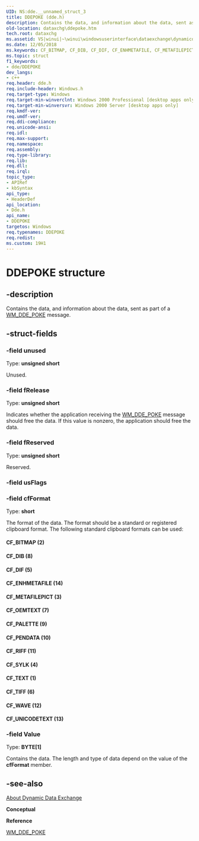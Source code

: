 ```yaml
---
UID: NS:dde.__unnamed_struct_3
title: DDEPOKE (dde.h)
description: Contains the data, and information about the data, sent as part of a WM_DDE_POKE message.
old-location: dataxchg\ddepoke.htm
tech.root: dataxchg
ms.assetid: VS|winui|~\winui\windowsuserinterface\dataexchange\dynamicdataexchange\dynamicdataexchangereference\dynamicdataexchangestructures\ddepoke.htm
ms.date: 12/05/2018
ms.keywords: CF_BITMAP, CF_DIB, CF_DIF, CF_ENHMETAFILE, CF_METAFILEPICT, CF_OEMTEXT, CF_PALETTE, CF_PENDATA, CF_RIFF, CF_SYLK, CF_TEXT, CF_TIFF, CF_UNICODETEXT, CF_WAVE, DDEPOKE, DDEPOKE structure [Data Exchange], _win32_DDEPOKE_str, _win32_ddepoke_str_cpp, dataxchg.ddepoke, dde/DDEPOKE, winui._win32_ddepoke_str
ms.topic: struct
f1_keywords:
- dde/DDEPOKE
dev_langs:
- c++
req.header: dde.h
req.include-header: Windows.h
req.target-type: Windows
req.target-min-winverclnt: Windows 2000 Professional [desktop apps only]
req.target-min-winversvr: Windows 2000 Server [desktop apps only]
req.kmdf-ver: 
req.umdf-ver: 
req.ddi-compliance: 
req.unicode-ansi: 
req.idl: 
req.max-support: 
req.namespace: 
req.assembly: 
req.type-library: 
req.lib: 
req.dll: 
req.irql: 
topic_type:
- APIRef
- kbSyntax
api_type:
- HeaderDef
api_location:
- Dde.h
api_name:
- DDEPOKE
targetos: Windows
req.typenames: DDEPOKE
req.redist: 
ms.custom: 19H1
---
```


# DDEPOKE structure


## -description


Contains the data, and information about the data, sent as part of a <a href="https://docs.microsoft.com/windows/desktop/dataxchg/wm-dde-poke">WM_DDE_POKE</a> message. 


## -struct-fields




### -field unused

Type: <b>unsigned short</b>

Unused.


### -field fRelease

Type: <b>unsigned short</b>

Indicates whether the application receiving the <a href="https://docs.microsoft.com/windows/desktop/dataxchg/wm-dde-poke">WM_DDE_POKE</a> message should free the data. If this value is nonzero, the application should free the data. 


### -field fReserved

Type: <b>unsigned short</b>

Reserved.


### -field usFlags

 


### -field cfFormat

Type: <b>short</b>

The format of the data. The format should be a standard or registered clipboard format. The following standard clipboard formats can be used: 
                



#### CF_BITMAP (2)



#### CF_DIB (8)



#### CF_DIF (5)



#### CF_ENHMETAFILE (14)



#### CF_METAFILEPICT (3)



#### CF_OEMTEXT (7)



#### CF_PALETTE (9)



#### CF_PENDATA (10)



#### CF_RIFF (11)



#### CF_SYLK (4)



#### CF_TEXT (1)



#### CF_TIFF (6)



#### CF_WAVE (12)



#### CF_UNICODETEXT (13)


### -field Value

Type: <b>BYTE[1]</b>

Contains the data. The length and type of data depend on the value of the 
					<b>cfFormat</b> member. 


## -see-also




<a href="https://docs.microsoft.com/windows/desktop/dataxchg/about-dynamic-data-exchange">About Dynamic Data Exchange</a>



<b>Conceptual</b>



<b>Reference</b>



<a href="https://docs.microsoft.com/windows/desktop/dataxchg/wm-dde-poke">WM_DDE_POKE</a>
 

 


